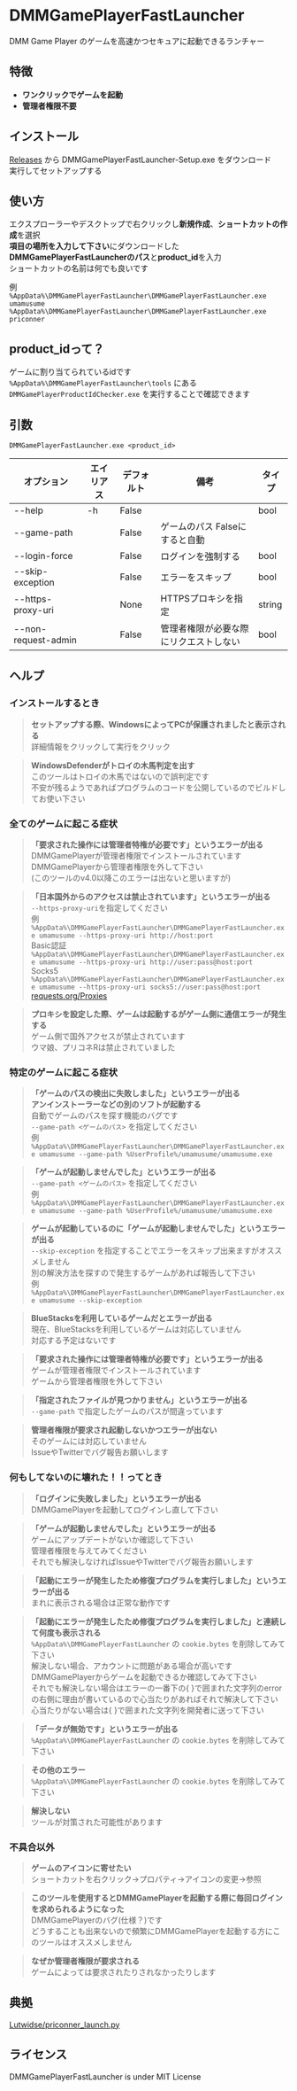 # DMMGamePlayerFastLauncher
DMM Game Player のゲームを高速かつセキュアに起動できるランチャー

## 特徴
- **ワンクリックでゲームを起動**
- **管理者権限不要**

## インストール
[Releases](https://github.com/fa0311/DMMGamePlayerFastLauncher/releases) から DMMGamePlayerFastLauncher-Setup.exe をダウンロード<br>
実行してセットアップする

## 使い方
エクスプローラーやデスクトップで右クリックし**新規作成**、**ショートカットの作成**を選択<br>
**項目の場所を入力して下さい**にダウンロードした**DMMGamePlayerFastLauncherのパス**と**product_id**を入力<br>
ショートカットの名前は何でも良いです<br>

例<br>
`%AppData%\DMMGamePlayerFastLauncher\DMMGamePlayerFastLauncher.exe umamusume`<br>
`%AppData%\DMMGamePlayerFastLauncher\DMMGamePlayerFastLauncher.exe priconner`<br>

## product_idって？
ゲームに割り当てられているidです<br>
`%AppData%\DMMGamePlayerFastLauncher\tools` にある `DMMGamePlayerProductIdChecker.exe` を実行することで確認できます


## 引数
`DMMGamePlayerFastLauncher.exe <product_id>`

| オプション           | エイリアス | デフォルト                                       | 備考                                    | タイプ |
|----------------------|------------|--------------------------------------------------|-----------------------------------------|--------|
| --help               | -h         | False                                            |                                         | bool   |
| --game-path          |            | False                                            | ゲームのパス Falseにすると自動           |        |
| --login-force        |            | False                                            | ログインを強制する                      | bool   |
| --skip-exception     |            | False                                            | エラーをスキップ                       | bool   |
| --https-proxy-uri    |            | None                                             | HTTPSプロキシを指定                     | string |
| --non-request-admin  |            | False                                            | 管理者権限が必要な際にリクエストしない  | bool   |

## ヘルプ

### インストールするとき
> **セットアップする際、WindowsによってPCが保護されましたと表示される**<br>
> 詳細情報をクリックして実行をクリック<br>

> **WindowsDefenderがトロイの木馬判定を出す**<br>
> このツールはトロイの木馬ではないので誤判定です<br>
> 不安が残るようであればプログラムのコードを公開しているのでビルドしてお使い下さい

### 全てのゲームに起こる症状

> **「要求された操作には管理者特権が必要です」というエラーが出る**<br>
> DMMGamePlayerが管理者権限でインストールされています<br>
> DMMGamePlayerから管理者権限を外して下さい<br>
> (このツールのv4.0以降このエラーは出ないと思いますが)

> **「日本国外からのアクセスは禁止されています」というエラーが出る**<br>
> `--https-proxy-uri`を指定してください<br>
> 例<br>
> `%AppData%\DMMGamePlayerFastLauncher\DMMGamePlayerFastLauncher.exe umamusume --https-proxy-uri http://host:port`<br>
> Basic認証<br>
> `%AppData%\DMMGamePlayerFastLauncher\DMMGamePlayerFastLauncher.exe umamusume --https-proxy-uri http://user:pass@host:port`<br>
> Socks5<br>
> `%AppData%\DMMGamePlayerFastLauncher\DMMGamePlayerFastLauncher.exe umamusume --https-proxy-uri socks5://user:pass@host:port`<br>
> [requests.org/Proxies](https://docs.python-requests.org/en/latest/user/advanced/?highlight=proxy#proxies)

> **プロキシを設定した際、ゲームは起動するがゲーム側に通信エラーが発生する**<br>
> ゲーム側で国外アクセスが禁止されています<br>
> ウマ娘、プリコネRは禁止されていました<br>

### 特定のゲームに起こる症状

> **「ゲームのパスの検出に失敗しました」というエラーが出る**<br>
> **アンインストーラーなどの別のソフトが起動する**<br>
> 自動でゲームのパスを探す機能のバグです<br>
> `--game-path <ゲームのパス>` を指定してください<br>
例<br>
`%AppData%\DMMGamePlayerFastLauncher\DMMGamePlayerFastLauncher.exe umamusume --game-path %UserProfile%/umamusume/umamusume.exe`<br>

> **「ゲームが起動しませんでした」というエラーが出る**<br>
> `--game-path <ゲームのパス>` を指定してください<br>
例<br>
`%AppData%\DMMGamePlayerFastLauncher\DMMGamePlayerFastLauncher.exe umamusume --game-path %UserProfile%/umamusume/umamusume.exe`<br>

> **ゲームが起動しているのに「ゲームが起動しませんでした」というエラーが出る**<br>
> `--skip-exception` を指定することでエラーをスキップ出来ますがオススメしません<br>
> 別の解決方法を探すので発生するゲームがあれば報告して下さい<br>
> 例<br>
`%AppData%\DMMGamePlayerFastLauncher\DMMGamePlayerFastLauncher.exe umamusume --skip-exception`<br>

> **BlueStacksを利用しているゲームだとエラーが出る**<br>
> 現在、BlueStacksを利用しているゲームは対応していません<br>
> 対応する予定はないです

> **「要求された操作には管理者特権が必要です」というエラーが出る**<br>
> ゲームが管理者権限でインストールされています<br>
> ゲームから管理者権限を外して下さい<br>

> **「指定されたファイルが見つかりません」というエラーが出る**<br>
> `--game-path` で指定したゲームのパスが間違っています<br>

> **管理者権限が要求され起動しないかつエラーが出ない**<br>
> そのゲームには対応していません<br>
> IssueやTwitterでバグ報告お願いします<br>

### 何もしてないのに壊れた！！ってとき

> **「ログインに失敗しました」というエラーが出る**<br>
> DMMGamePlayerを起動してログインし直して下さい<br>

> **「ゲームが起動しませんでした」というエラーが出る**<br>
> ゲームにアップデートがないか確認して下さい<br>
> 管理者権限を与えてみてください<br>
> それでも解決しなければIssueやTwitterでバグ報告お願いします<br>

> **「起動にエラーが発生したため修復プログラムを実行しました」というエラーが出る**<br>
> まれに表示される場合は正常な動作です<br>

> **「起動にエラーが発生したため修復プログラムを実行しました」と連続して何度も表示される**<br>
> `%AppData%\DMMGamePlayerFastLauncher` の `cookie.bytes` を削除してみて下さい<br>
> 解決しない場合、アカウントに問題がある場合が高いです<br>
> DMMGamePlayerからゲームを起動できるか確認してみて下さい<br>
> それでも解決しない場合はエラーの一番下の{ }で囲まれた文字列のerrorの右側に理由が書いているので心当たりがあればそれで解決して下さい<br>
> 心当たりがない場合は{ }で囲まれた文字列を開発者に送って下さい<br>

> **「データが無効です」というエラーが出る**<br>
> `%AppData%\DMMGamePlayerFastLauncher` の `cookie.bytes` を削除してみて下さい<br>

> **その他のエラー**<br>
> `%AppData%\DMMGamePlayerFastLauncher` の `cookie.bytes` を削除してみて下さい<br>

> **解決しない**<br>
> ツールが対策された可能性があります<br>

### 不具合以外

> **ゲームのアイコンに寄せたい**<br>
> ショートカットを右クリック→プロパティ→アイコンの変更→参照

> **このツールを使用するとDMMGamePlayerを起動する際に毎回ログインを求められるようになった**<br>
> DMMGamePlayerのバグ(仕様？)です<br>
> どうすることも出来ないので頻繁にDMMGamePlayerを起動する方にこのツールはオススメしません<br>

> **なぜか管理者権限が要求される**<br>
> ゲームによっては要求されたりされなかったりします<br>

## 典拠
[Lutwidse/priconner_launch.py](https://gist.github.com/Lutwidse/82d8e7a20c96296bc0318f1cb6bf26ee)

## ライセンス
DMMGamePlayerFastLauncher is under MIT License
